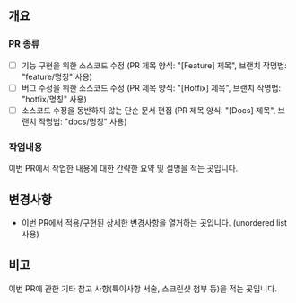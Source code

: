 ## 개요
### PR 종류
- [ ] 기능 구현을 위한 소스코드 수정 (PR 제목 양식: "[Feature] 제목", 브랜치 작명법: "feature/명칭" 사용)
- [ ] 버그 수정을 위한 소스코드 수정 (PR 제목 양식: "[Hotfix] 제목", 브랜치 작명법: "hotfix/명칭" 사용)
- [ ] 소스코드 수정을 동반하지 않는 단순 문서 편집 (PR 제목 양식: "[Docs] 제목", 브랜치 작명법: "docs/명칭" 사용)

### 작업내용
이번 PR에서 작업한 내용에 대한 간략한 요약 및 설명을 적는 곳입니다.

## 변경사항
* 이번 PR에서 적용/구현된 상세한 변경사항을 열거하는 곳입니다. (unordered list 사용)

## 비고
이번 PR에 관한 기타 참고 사항(특이사항 서술, 스크린샷 첨부 등)을 적는 곳입니다.